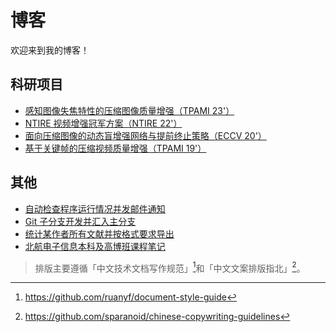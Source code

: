 # 博客

欢迎来到我的博客！

## 科研项目

- [感知图像失焦特性的压缩图像质量增强（TPAMI 23'）](./posts/daqe.md)
- [NTIRE 视频增强冠军方案（NTIRE 22'）](https://github.com/ryanxingql/winner-ntire22-vqe/blob/main/blog_zh.md)
- [面向压缩图像的动态盲增强网络与提前终止策略（ECCV 20'）](https://github.com/ryanxingql/rbqe/blob/master/blog_zh.md)
- [基于关键帧的压缩视频质量增强（TPAMI 19'）](https://github.com/ryanxingql/mfqev2.0/blob/master/blog_zh.md)

## 其他

- [自动检查程序运行情况并发邮件通知](./posts/check_pid.md)
- [Git 子分支开发并汇入主分支](./posts/git_develop.md)
- [统计某作者所有文献并按格式要求导出](./posts/bib.md)
- [北航电子信息本科及高博班课程笔记](./posts/buaa.md)

> 排版主要遵循「中文技术文档写作规范」[^1]和「中文文案排版指北」[^2]。

[^1]: https://github.com/ruanyf/document-style-guide

[^2]: https://github.com/sparanoid/chinese-copywriting-guidelines
